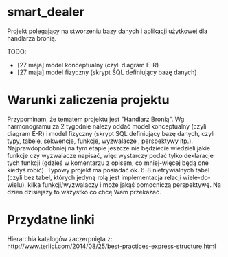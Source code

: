 smart_dealer
============

Projekt polegający na stworzeniu bazy danych i aplikacji użytkowej dla handlarza bronią.


TODO:
- [27 maja] model konceptualny (czyli diagram E-R)
- [27 maja] model fizyczny (skrypt SQL definiujący bazę danych)



Warunki zaliczenia projektu
===========================

Przypominam, że tematem projektu jest "Handlarz Bronią". Wg harmonogramu za 2 tygodnie należy oddać model konceptualny (czyli diagram E-R) i model fizyczny (skrypt SQL definiujący bazę danych, czyli typy, tabele, sekwencje, funkcje, wyzwalacze , perspektywy itp.). Najprawdopodobniej na tym etapie jeszcze nie będziecie wiedzieli jakie funkcje czy wyzwalacze napisać, więc wystarczy podać tylko deklaracje tych funkcji (gdzieś w komentarzu z opisem, co mniej-więcej będą one kiedyś robić). Typowy projekt ma posiadać ok. 6-8 nietrywialnych tabel (czyli bez tabel, których jedyną rolą jest implementacja relacji wiele-do-wielu), kilka funkcji/wyzwalaczy i może jakąś pomocniczą perspektywę. Na dzień dzisiejszy to wszystko co chcę Wam przekazać.


Przydatne linki
===============

Hierarchia katalogów zaczerpnięta z:
http://www.terlici.com/2014/08/25/best-practices-express-structure.html

